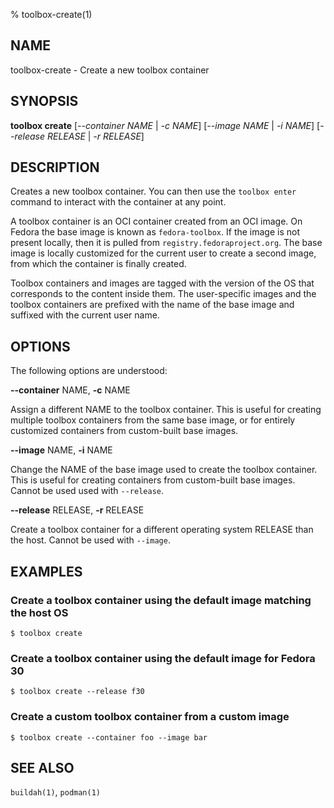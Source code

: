 % toolbox-create(1)

## NAME
toolbox\-create - Create a new toolbox container

## SYNOPSIS
**toolbox create** [*--container NAME* | *-c NAME*]
               [*--image NAME* | *-i NAME*]
               [*--release RELEASE* | *-r RELEASE*]

## DESCRIPTION

Creates a new toolbox container. You can then use the `toolbox enter` command
to interact with the container at any point.

A toolbox container is an OCI container created from an OCI image. On Fedora
the base image is known as `fedora-toolbox`. If the image is not present
locally, then it is pulled from `registry.fedoraproject.org`. The base image is
locally customized for the current user to create a second image, from which
the container is finally created.

Toolbox containers and images are tagged with the version of the OS that
corresponds to the content inside them. The user-specific images and the
toolbox containers are prefixed with the name of the base image and suffixed
with the current user name.

## OPTIONS ##

The following options are understood:

**--container** NAME, **-c** NAME

Assign a different NAME to the toolbox container. This is useful for creating
multiple toolbox containers from the same base image, or for entirely
customized containers from custom-built base images.

**--image** NAME, **-i** NAME

Change the NAME of the base image used to create the toolbox container. This
is useful for creating containers from custom-built base images. Cannot be used
used with `--release`.

**--release** RELEASE, **-r** RELEASE

Create a toolbox container for a different operating system RELEASE than the
host. Cannot be used with `--image`.

## EXAMPLES

### Create a toolbox container using the default image matching the host OS

```
$ toolbox create
```

### Create a toolbox container using the default image for Fedora 30

```
$ toolbox create --release f30
```

### Create a custom toolbox container from a custom image

```
$ toolbox create --container foo --image bar
```

## SEE ALSO

`buildah(1)`, `podman(1)`
